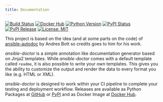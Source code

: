 ```yaml
---
title: Documentation
---
```


[![Build Status](https://img.shields.io/drone/build/xoxys/ansible-doctor?logo=drone)](https://cloud.drone.io/xoxys/ansible-doctor/)
[![Docker Hub](https://img.shields.io/badge/docker-latest-blue.svg?logo=docker&logoColor=white)](https://hub.docker.com/r/xoxys/ansible-doctor/)
[![Python Version](https://img.shields.io/pypi/pyversions/ansible-doctor.svg)](https://pypi.org/project/ansible-doctor/)
[![PyPI Status](https://img.shields.io/pypi/status/ansible-doctor.svg)](https://pypi.org/project/ansible-doctor/)
[![PyPI Release](https://img.shields.io/pypi/v/ansible-doctor.svg)](https://pypi.org/project/ansible-doctor/)
[![License: MIT](https://img.shields.io/github/license/xoxys/ansible-doctor)](https://github.com/xoxys/ansible-doctor/blob/master/LICENSE)

This project is based on the idea (and at some parts on the code) of [ansible-autodoc](https://github.com/AndresBott/ansible-autodoc) by Andres Bott so credits goes to him for his work.

_ansible-doctor_ is a simple annotation like documentation generator based on Jinja2 templates. While _ansible-doctor_ comes with a default template called `readme`, it is also possible to write your own templates. This gives you the ability to customize the output and render the data to every format you like (e.g. HTML or XML).

_ansible-doctor_ is designed to work within your CI pipeline to complete your testing and deployment workflow. Releases are available as Python Packages at [GitHub](https://github.com/xoxys/ansible-doctor/releases) or [PyPI](https://pypi.org/project/ansible-doctor/) and as Docker Image at [Docker Hub](https://hub.docker.com/r/xoxys/ansible-doctor).
